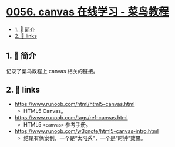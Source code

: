 # [0056. canvas 在线学习 - 菜鸟教程](https://github.com/Tdahuyou/TNotes.template/tree/main/notes/0056.%20canvas%20%E5%9C%A8%E7%BA%BF%E5%AD%A6%E4%B9%A0%20-%20%E8%8F%9C%E9%B8%9F%E6%95%99%E7%A8%8B)


<!-- region:toc -->
- [1. 📝 简介](#1--简介)
- [2. 🔗 links](#2--links)
<!-- endregion:toc -->

## 1. 📝 简介

记录了菜鸟教程上 canvas 相关的链接。

## 2. 🔗 links

- https://www.runoob.com/html/html5-canvas.html
  - HTML5 Canvas。
- https://www.runoob.com/tags/ref-canvas.html
  - HTML5 `<canvas>` 参考手册。
- https://www.runoob.com/w3cnote/html5-canvas-intro.html
   - 结尾有俩案例，一个是“太阳系”，一个是“时钟”效果。
